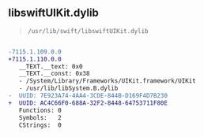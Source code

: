 ## libswiftUIKit.dylib

> `/usr/lib/swift/libswiftUIKit.dylib`

```diff

-7115.1.109.0.0
+7115.1.110.0.0
   __TEXT.__text: 0x0
   __TEXT.__const: 0x38
   - /System/Library/Frameworks/UIKit.framework/UIKit
   - /usr/lib/libSystem.B.dylib
-  UUID: 7E923A74-4AA4-3CDE-844B-D169F4D7B230
+  UUID: AC4C66F0-688A-32F2-8448-64753711F80E
   Functions: 0
   Symbols:   2
   CStrings:  0

```
